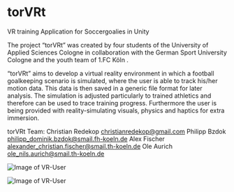 # torVRt
VR training Application for Soccergoalies in Unity

The project “torVRt” was created by four students of the University of Applied Sciences
Cologne in collaboration with the German Sport University Cologne and the youth team of
1.FC Köln .

“torVRt” aims to develop a virtual reality environment in which a football goalkeeping
scenario is simulated, where the user is able to track his/her motion data. This data is then
saved in a generic file format for later analysis. The simulation is adjusted particularly to
trained athletics and therefore can be used to trace training progress. Furthermore the user
is being provided with reality-simulating visuals, physics and haptics for extra immersion. 

torVRt Team:
Christian Redekop <christianredekop@gmail.com>
Philipp Bzdok <philipp_dominik.bzdok@smail.fh-koeln.de>
Alex Fischer <alexander_christian.fischer@smail.th-koeln.de>
Ole Aurich <ole_nils.aurich@smail.th-koeln.de>

![Image of VR-User](/images/20181025_163757.jpg)

![Image of VR-User](/images/20190510_115933.jpg)

